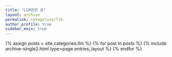 ```yaml
---
title: "LLM관련 글"
layout: archive
permalink: categories/llm
author_profile: true
sidebar_main: true
---
```



{% assign posts = site.categories.llm %}
{% for post in posts %} 
    {% include archive-single2.html type=page.entries_layout %} 
{% endfor %}
